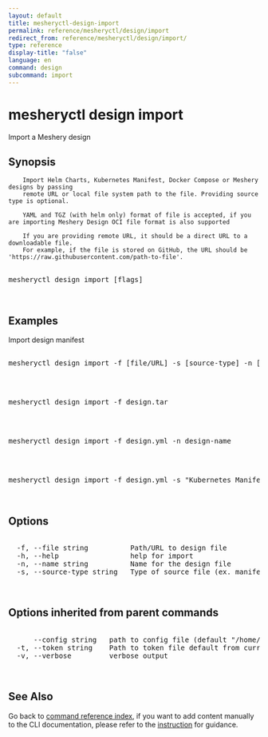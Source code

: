 ```yaml
---
layout: default
title: mesheryctl-design-import
permalink: reference/mesheryctl/design/import
redirect_from: reference/mesheryctl/design/import/
type: reference
display-title: "false"
language: en
command: design
subcommand: import
---
```


# mesheryctl design import

Import a Meshery design

## Synopsis


		Import Helm Charts, Kubernetes Manifest, Docker Compose or Meshery designs by passing
		remote URL or local file system path to the file. Providing source type is optional.

		YAML and TGZ (with helm only) format of file is accepted, if you are importing Meshery Design OCI file format is also supported

		If you are providing remote URL, it should be a direct URL to a downloadable file.
		For example, if the file is stored on GitHub, the URL should be 'https://raw.githubusercontent.com/path-to-file'.
	
<pre class='codeblock-pre'>
<div class='codeblock'>
mesheryctl design import [flags]

</div>
</pre> 

## Examples

Import design manifest
<pre class='codeblock-pre'>
<div class='codeblock'>
mesheryctl design import -f [file/URL] -s [source-type] -n [name]

</div>
</pre> 

<pre class='codeblock-pre'>
<div class='codeblock'>
mesheryctl design import -f design.tar

</div>
</pre> 

<pre class='codeblock-pre'>
<div class='codeblock'>
mesheryctl design import -f design.yml -n design-name

</div>
</pre> 

<pre class='codeblock-pre'>
<div class='codeblock'>
mesheryctl design import -f design.yml -s "Kubernetes Manifest" -n design-name

</div>
</pre> 

## Options

<pre class='codeblock-pre'>
<div class='codeblock'>
  -f, --file string          Path/URL to design file
  -h, --help                 help for import
  -n, --name string          Name for the design file
  -s, --source-type string   Type of source file (ex. manifest / compose / helm / design)

</div>
</pre>

## Options inherited from parent commands

<pre class='codeblock-pre'>
<div class='codeblock'>
      --config string   path to config file (default "/home/runner/.meshery/config.yaml")
  -t, --token string    Path to token file default from current context
  -v, --verbose         verbose output

</div>
</pre>

## See Also

Go back to [command reference index](/reference/mesheryctl/), if you want to add content manually to the CLI documentation, please refer to the [instruction](/project/contributing/contributing-cli#preserving-manually-added-documentation) for guidance.
